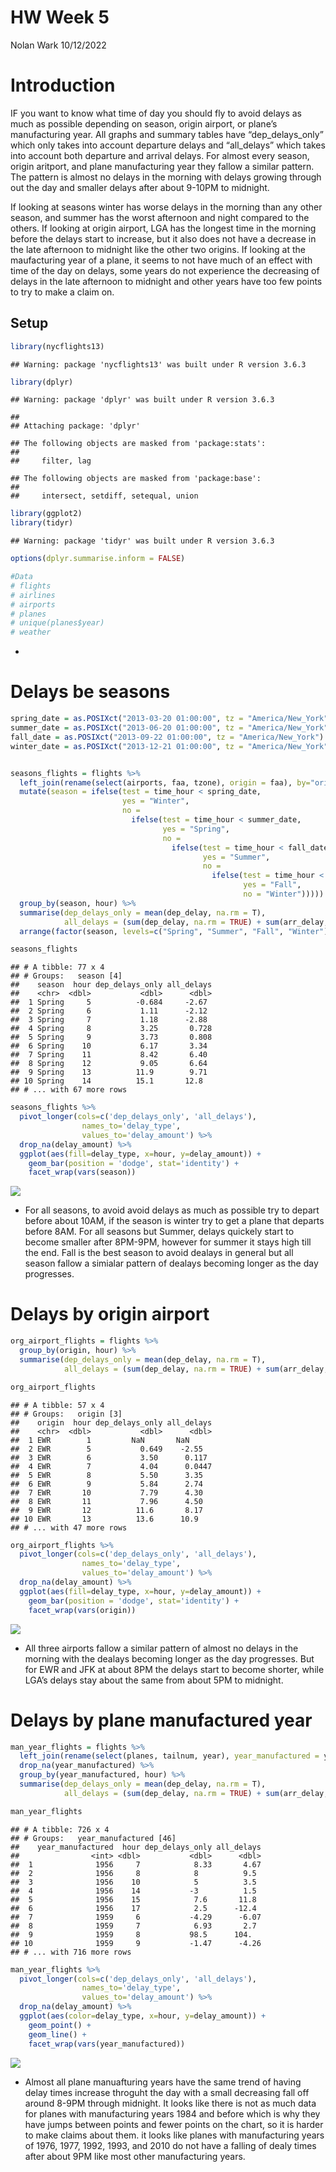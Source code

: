 HW Week 5
================
Nolan Wark
10/12/2022

# Introduction

IF you want to know what time of day you should fly to avoid delays as
much as possible depending on season, origin airport, or plane’s
manufacturing year. All graphs and summary tables have
“dep\_delays\_only” which only takes into account departure delays and
“all\_delays” which takes into account both departure and arrival
delays. For almost every season, origin aritport, and plane
manufacturing year they fallow a similar pattern. The pattern is almost
no delays in the morning with delays growing through out the day and
smaller delays after about 9-10PM to midnight.

If looking at seasons winter has worse delays in the morning than any
other season, and summer has the worst afternoon and night compared to
the others. If looking at origin airport, LGA has the longest time in
the morning before the delays start to increase, but it also does not
have a decrease in the late afternoon to midnight like the other two
origins. If looking at the maufacturing year of a plane, it seems to not
have much of an effect with time of the day on delays, some years do not
experience the decreasing of delays in the late afternoon to midnight
and other years have too few points to try to make a claim on.

## Setup

``` r
library(nycflights13)
```

    ## Warning: package 'nycflights13' was built under R version 3.6.3

``` r
library(dplyr)
```

    ## Warning: package 'dplyr' was built under R version 3.6.3

    ## 
    ## Attaching package: 'dplyr'

    ## The following objects are masked from 'package:stats':
    ## 
    ##     filter, lag

    ## The following objects are masked from 'package:base':
    ## 
    ##     intersect, setdiff, setequal, union

``` r
library(ggplot2)
library(tidyr)
```

    ## Warning: package 'tidyr' was built under R version 3.6.3

``` r
options(dplyr.summarise.inform = FALSE)
```

``` r
#Data
# flights
# airlines
# airports
# planes
# unique(planes$year)
# weather
```

  - 
# Delays be seasons

``` r
spring_date = as.POSIXct("2013-03-20 01:00:00", tz = "America/New_York")
summer_date = as.POSIXct("2013-06-20 01:00:00", tz = "America/New_York")
fall_date = as.POSIXct("2013-09-22 01:00:00", tz = "America/New_York")
winter_date = as.POSIXct("2013-12-21 01:00:00", tz = "America/New_York")


seasons_flights = flights %>% 
  left_join(rename(select(airports, faa, tzone), origin = faa), by="origin") %>% 
  mutate(season = ifelse(test = time_hour < spring_date, 
                         yes = "Winter", 
                         no = 
                           ifelse(test = time_hour < summer_date, 
                                  yes = "Spring",
                                  no = 
                                    ifelse(test = time_hour < fall_date,
                                           yes = "Summer",
                                           no = 
                                             ifelse(test = time_hour < winter_date, 
                                                    yes = "Fall", 
                                                    no = "Winter"))))) %>% 
  group_by(season, hour) %>% 
  summarise(dep_delays_only = mean(dep_delay, na.rm = T),
            all_delays = (sum(dep_delay, na.rm = TRUE) + sum(arr_delay, na.rm = TRUE)) / (sum(!is.na(dep_delay)) + sum(!is.na(arr_delay)))) %>% 
  arrange(factor(season, levels=c("Spring", "Summer", "Fall", "Winter")))

seasons_flights
```

    ## # A tibble: 77 x 4
    ## # Groups:   season [4]
    ##    season  hour dep_delays_only all_delays
    ##    <chr>  <dbl>           <dbl>      <dbl>
    ##  1 Spring     5          -0.684     -2.67 
    ##  2 Spring     6           1.11      -2.12 
    ##  3 Spring     7           1.18      -2.88 
    ##  4 Spring     8           3.25       0.728
    ##  5 Spring     9           3.73       0.808
    ##  6 Spring    10           6.17       3.34 
    ##  7 Spring    11           8.42       6.40 
    ##  8 Spring    12           9.05       6.64 
    ##  9 Spring    13          11.9        9.71 
    ## 10 Spring    14          15.1       12.8  
    ## # ... with 67 more rows

``` r
seasons_flights %>% 
  pivot_longer(cols=c('dep_delays_only', 'all_delays'),
                names_to='delay_type',
                values_to='delay_amount') %>%
  drop_na(delay_amount) %>% 
  ggplot(aes(fill=delay_type, x=hour, y=delay_amount)) +
    geom_bar(position = 'dodge', stat='identity') +
    facet_wrap(vars(season))
```

![](HW_Week-5_files/figure-gfm/unnamed-chunk-2-1.png)<!-- -->

  - For all seasons, to avoid avoid delays as much as possible try to
    depart before about 10AM, if the season is winter try to get a plane
    that departs before 8AM. For all seasons but Summer, delays quickely
    start to become smaller after 8PM-9PM, however for summer it stays
    high till the end. Fall is the best season to avoid dealays in
    general but all season fallow a simialar pattern of dealays becoming
    longer as the day progresses.

# Delays by origin airport

``` r
org_airport_flights = flights %>% 
  group_by(origin, hour) %>% 
  summarise(dep_delays_only = mean(dep_delay, na.rm = T),
            all_delays = (sum(dep_delay, na.rm = TRUE) + sum(arr_delay, na.rm = TRUE)) / (sum(!is.na(dep_delay)) + sum(!is.na(arr_delay))))

org_airport_flights
```

    ## # A tibble: 57 x 4
    ## # Groups:   origin [3]
    ##    origin  hour dep_delays_only all_delays
    ##    <chr>  <dbl>           <dbl>      <dbl>
    ##  1 EWR        1         NaN       NaN     
    ##  2 EWR        5           0.649    -2.55  
    ##  3 EWR        6           3.50      0.117 
    ##  4 EWR        7           4.04      0.0447
    ##  5 EWR        8           5.50      3.35  
    ##  6 EWR        9           5.84      2.74  
    ##  7 EWR       10           7.79      4.30  
    ##  8 EWR       11           7.96      4.50  
    ##  9 EWR       12          11.6       8.17  
    ## 10 EWR       13          13.6      10.9   
    ## # ... with 47 more rows

``` r
org_airport_flights %>% 
  pivot_longer(cols=c('dep_delays_only', 'all_delays'),
                names_to='delay_type',
                values_to='delay_amount') %>% 
  drop_na(delay_amount) %>% 
  ggplot(aes(fill=delay_type, x=hour, y=delay_amount)) +
    geom_bar(position = 'dodge', stat='identity') + 
    facet_wrap(vars(origin))
```

![](HW_Week-5_files/figure-gfm/unnamed-chunk-3-1.png)<!-- -->

  - All three airports fallow a similar pattern of almost no delays in
    the morning with the dealays becoming longer as the day progresses.
    But for EWR and JFK at about 8PM the delays start to become shorter,
    while LGA’s delays stay about the same from about 5PM to midnight.

# Delays by plane manufactured year

``` r
man_year_flights = flights %>% 
  left_join(rename(select(planes, tailnum, year), year_manufactured = year), by="tailnum") %>% 
  drop_na(year_manufactured) %>% 
  group_by(year_manufactured, hour) %>% 
  summarise(dep_delays_only = mean(dep_delay, na.rm = T),
            all_delays = (sum(dep_delay, na.rm = TRUE) + sum(arr_delay, na.rm = TRUE)) / (sum(!is.na(dep_delay)) + sum(!is.na(arr_delay))))

man_year_flights
```

    ## # A tibble: 726 x 4
    ## # Groups:   year_manufactured [46]
    ##    year_manufactured  hour dep_delays_only all_delays
    ##                <int> <dbl>           <dbl>      <dbl>
    ##  1              1956     7            8.33       4.67
    ##  2              1956     8            8          9.5 
    ##  3              1956    10            5          3.5 
    ##  4              1956    14           -3          1.5 
    ##  5              1956    15            7.6       11.8 
    ##  6              1956    17            2.5      -12.4 
    ##  7              1959     6           -4.29      -6.07
    ##  8              1959     7            6.93       2.7 
    ##  9              1959     8           98.5      104.  
    ## 10              1959     9           -1.47      -4.26
    ## # ... with 716 more rows

``` r
man_year_flights %>% 
  pivot_longer(cols=c('dep_delays_only', 'all_delays'),
                names_to='delay_type',
                values_to='delay_amount') %>% 
  drop_na(delay_amount) %>% 
  ggplot(aes(color=delay_type, x=hour, y=delay_amount)) +
    geom_point() +
    geom_line() +
    facet_wrap(vars(year_manufactured))
```

![](HW_Week-5_files/figure-gfm/unnamed-chunk-4-1.png)<!-- -->

  - Almost all plane manuafturing years have the same trend of having
    delay times increase throguht the day with a small decreasing fall
    off around 8-9PM through midnight. It looks like there is not as
    much data for planes with manufacturing years 1984 and before which
    is why they have jumps between points and fewer points on the chart,
    so it is harder to make claims about them. it looks like planes with
    manufacturing years of 1976, 1977, 1992, 1993, and 2010 do not have
    a falling of dealy times after about 9PM like most other
    manufacturing
years.

<!-- #Testing -->

<!-- ```{r} -->

<!-- rename(select(airports, faa, tzone), dest = faa) -->

<!-- flights$time_hour[1] < as.POSIXct("2013-01-01", tz = "America/New_York") -->

<!-- ``` -->
